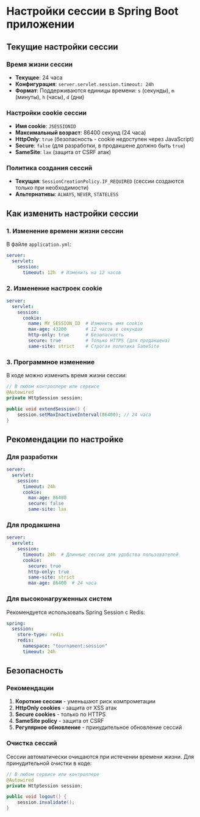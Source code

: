 # Настройки сессии в Spring Boot приложении

## Текущие настройки сессии

### Время жизни сессии
- **Текущее**: 24 часа
- **Конфигурация**: `server.servlet.session.timeout: 24h`
- **Формат**: Поддерживаются единицы времени: `s` (секунды), `m` (минуты), `h` (часы), `d` (дни)

### Настройки cookie сессии
- **Имя cookie**: `JSESSIONID`
- **Максимальный возраст**: 86400 секунд (24 часа)
- **HttpOnly**: `true` (безопасность - cookie недоступен через JavaScript)
- **Secure**: `false` (для разработки, в продакшене должно быть `true`)
- **SameSite**: `lax` (защита от CSRF атак)

### Политика создания сессий
- **Текущая**: `SessionCreationPolicy.IF_REQUIRED` (сессии создаются только при необходимости)
- **Альтернативы**: `ALWAYS`, `NEVER`, `STATELESS`

## Как изменить настройки сессии

### 1. Изменение времени жизни сессии
В файле `application.yml`:
```yaml
server:
  servlet:
    session:
      timeout: 12h  # Изменить на 12 часов
```

### 2. Изменение настроек cookie
```yaml
server:
  servlet:
    session:
      cookie:
        name: MY_SESSION_ID  # Изменить имя cookie
        max-age: 43200       # 12 часов в секундах
        http-only: true      # Безопасность
        secure: true         # Только HTTPS (для продакшена)
        same-site: strict    # Строгая политика SameSite
```

### 3. Программное изменение
В коде можно изменить время жизни сессии:
```java
// В любом контроллере или сервисе
@Autowired
private HttpSession session;

public void extendSession() {
    session.setMaxInactiveInterval(86400); // 24 часа
}
```

## Рекомендации по настройке

### Для разработки
```yaml
server:
  servlet:
    session:
      timeout: 24h
      cookie:
        max-age: 86400
        secure: false
        same-site: lax
```

### Для продакшена
```yaml
server:
  servlet:
    session:
      timeout: 24h  # Длинные сессии для удобства пользователей
      cookie:
        secure: true
        http-only: true
        same-site: strict
        max-age: 86400  # 24 часа
```

### Для высоконагруженных систем
Рекомендуется использовать Spring Session с Redis:
```yaml
spring:
  session:
    store-type: redis
    redis:
      namespace: "tournament:session"
      timeout: 24h
```


## Безопасность

### Рекомендации
1. **Короткие сессии** - уменьшают риск компрометации
2. **HttpOnly cookies** - защита от XSS атак
3. **Secure cookies** - только по HTTPS
4. **SameSite policy** - защита от CSRF
5. **Регулярное обновление** - принудительное обновление сессий

### Очистка сессий
Сессии автоматически очищаются при истечении времени жизни. Для принудительной очистки в коде:
```java
// В любом сервисе или контроллере
@Autowired
private HttpSession session;

public void logout() {
    session.invalidate();
}
```
